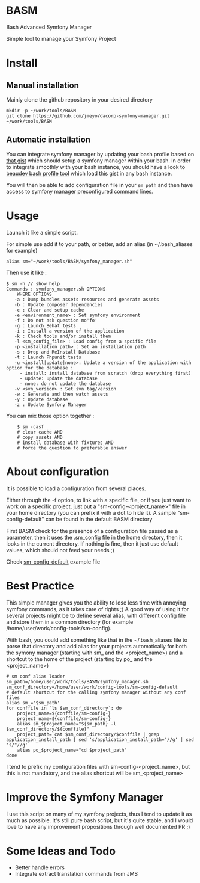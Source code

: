 BASM
====

Bash Advanced Symfony Manager

Simple tool to manage your Symfony Project

Install
=======

## Manual installation

Mainly clone the github repository in your desired directory

    mkdir -p ~/work/tools/BASM
    git clone https://github.com/jmeyo/dacorp-symfony-manager.git ~/work/tools/BASM

## Automatic installation

You can integrate symfony manager by updating your bash profile based on [that gist](https://gist.github.com/jmeyo/9514322) which should setup a symfony manager within your bash. In order to integrate smoothly with your bash instance, you should have a look to [beaudev bash profile tool](https://github.com/beaudev/bash-profile) which load this gist in any bash instance.

You will then be able to add configuration  file in your `sm_path` and then have access to symfony manager preconfigured command lines.


Usage
=====
Launch it like a simple script.

For simple use add it to your path, or better, add an alias (in ~/.bash_aliases for example)

    alias sm="~/work/tools/BASM/symfony_manager.sh"

Then use it like :

	$ sm -h // show help
	Commands : symfony_manager.sh OPTIONS
        WHERE OPTIONS
	   -a : Dump bundles assets resources and generate assets
	   -b : Update composer dependencies
	   -c : Clear and setup cache
	   -e <environment_name> : Set symfony environment
	   -f : Do not ask question mo'fo'
	   -g : Launch Behat tests
	   -i : Install a version of the application
	   -k : Check tools and/or install them
	   -l <sm_config_file> : Load config from a spcific file
	   -p <installation_path> : Set an installation path
	   -s : Drop and ReInstall Database
	   -t : Launch Phpunit tests
	   -u <install|update|none>: Update a version of the application with option for the database : 
		 - install: install database from scratch (drop everything first)
		 - update: update the database
		 - none: do not update the database
	   -v <svn_version> : Set svn tag/version
	   -w : Generate and then watch assets
	   -y : Update database
	   -z : Update Symfony Manager
       

You can mix those option together :

```{bash}
	$ sm -casf 
	# clear cache AND 
	# copy assets AND
	# install database with fixtures AND 
	# force the question to preferable answer
```

About configuration
===================

It is possible to load a configuration from several places. 

Either through the -f option, to link with a specific file, or if you just want to work on a specific project, just put a "sm-config-<project_name>" file in your home directory (you can prefix it with a dot to hide it). A sample "sm-config-default" can be found in the default BASM directory

First BASM check for the presence of a configuration file passed as a parameter, then it uses the .sm_config file in the home directory, then it looks in the current directory. If nothing is fine, then it just use default values, which should not feed your needs ;)

Check [sm-config-default](https://github.com/jmeyo/BASM/blob/master/sm-config-default) example file

Best Practice
=============

This simple manager gives you the ability to lose less time with annoying symfony commands, as it takes care of rights ;)
A good way of using it for several projects might be to define several alias, with different config file and store them in a common directory (for example /home/user/work/config-tools/sm-config). 

With bash, you could add something like that in the ~/.bash_aliases file to parse that directory and add alias for your projects automatically for both the symony manager (starting with sm_ and the <project_name>) and a shortcut to the home of the project (starting by po_ and the <project_name>)

	# sm conf alias loader
	sm_path=/home/user/work/tools/BASM/symfony_manager.sh
	sm_conf_directory=/home/user/work/config-tools/sm-config-default
	# default shortcut for the calling symfony manager without any conf files
	alias sm_='$sm_path'
	for conffile in `ls $sm_conf_directory`; do
		project_name=${conffile/sm-config-}
		project_name=${conffile/sm-config-} 
		alias sm_$project_name="${sm_path} -l $sm_conf_directory/${conffile}"
		project_path=`cat $sm_conf_directory/$conffile | grep application_install_path | sed 's/application_install_path="//g' | sed 's/"//g'`
		alias po_$project_name="cd $project_path"
	done
	
I tend to prefix my configuration files with sm-config-<project_name>, but this is not mandatory, and the alias shortcut will be sm_<project_name> <OPTIONS>


Improve the Symfony Manager
===========================

I use this script on many of my symfony projects, thus I tend to update it as much as possible. It's still pure bash script, but it's quite stable, and I would love to have any improvement propositions through well documented PR ;)



Some Ideas and Todo
===================
* Better handle errors
* Integrate extract translation commands from JMS 


